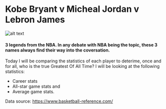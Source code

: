 # Kobe Bryant v Micheal Jordan v Lebron James

![alt text](https://i.pinimg.com/originals/b0/da/b3/b0dab3f662a5272c80d7e5730ffdd084.png)

#### 3 legends from the NBA. In any debate with NBA being the topic, these 3 names always find their way into the coversation.

Today I will be comparing the statistics of each player to deterime, once and for all, who is the true Greatest Of All Time?
I will be looking at the following statistics:
- Career stats
- All-star game stats and 
- Average game stats. 

Data source: https://www.basketball-reference.com/
